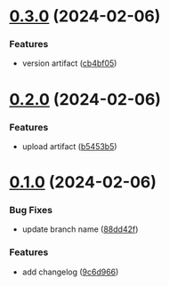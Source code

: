 # [0.3.0](https://github.com/xuezhongcai/greetings-ci/compare/v0.2.0...v0.3.0) (2024-02-06)


### Features

* version artifact ([cb4bf05](https://github.com/xuezhongcai/greetings-ci/commit/cb4bf05c62cf3e077347d5639013884e87d550aa))



# [0.2.0](https://github.com/xuezhongcai/greetings-ci/compare/v0.1.0...v0.2.0) (2024-02-06)


### Features

* upload artifact ([b5453b5](https://github.com/xuezhongcai/greetings-ci/commit/b5453b5a24cbdd77edd4fa8d42d9060a10cd8331))



# [0.1.0](https://github.com/xuezhongcai/greetings-ci/compare/9c6d966349d3eea9f477c8468292260eba1677ae...v0.1.0) (2024-02-06)


### Bug Fixes

* update branch name ([88dd42f](https://github.com/xuezhongcai/greetings-ci/commit/88dd42f72d071f19228cfda3ce1f13a864fdc4a3))


### Features

* add changelog ([9c6d966](https://github.com/xuezhongcai/greetings-ci/commit/9c6d966349d3eea9f477c8468292260eba1677ae))



